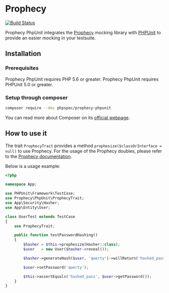 # Prophecy

[![Build Status](https://github.com/phpspec/prophecy-phpunit/actions/workflows/ci.yml/badge.svg)](https://github.com/phpspec/prophecy-phpunit/actions/workflows/ci.yml)

Prophecy PhpUnit integrates the [Prophecy](https://github.com/phpspec/prophecy) mocking
library with [PHPUnit](https://phpunit.de) to provide an easier mocking in your testsuite.

## Installation

### Prerequisites

Prophecy PhpUnit requires PHP 5.6 or greater.
Prophecy PhpUnit requires PHPUnit 5.0 or greater.

### Setup through composer

```bash
composer require --dev phpspec/prophecy-phpunit
```

You can read more about Composer on its [official webpage](https://getcomposer.org).

## How to use it

The trait ``ProphecyTrait`` provides a method ``prophesize($classOrInterface = null)`` to use Prophecy.
For the usage of the Prophecy doubles, please refer to the [Prophecy documentation](https://github.com/phpspec/prophecy).

Below is a usage example:

```php
<?php

namespace App;

use PHPUnit\Framework\TestCase;
use Prophecy\PhpUnit\ProphecyTrait;
use App\Security\Hasher;
use App\Entity\User;

class UserTest extends TestCase
{
    use ProphecyTrait;

    public function testPasswordHashing()
    {
        $hasher = $this->prophesize(Hasher::class);
        $user   = new User($hasher->reveal());

        $hasher->generateHash($user, 'qwerty')->willReturn('hashed_pass');

        $user->setPassword('qwerty');

        $this->assertEquals('hashed_pass', $user->getPassword());
    }
}
```
